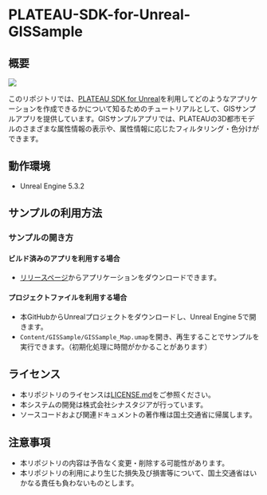 # PLATEAU-SDK-for-Unreal-GISSample

## 概要
![](/README_Images/GISSample.png)

このリポジトリでは、[PLATEAU SDK for Unreal](https://github.com/Project-PLATEAU/PLATEAU-SDK-for-Unreal)を利用してどのようなアプリケーションを作成できるかについて知るためのチュートリアルとして、GISサンプルアプリを提供しています。GISサンプルアプリでは、PLATEAUの3D都市モデルのさまざまな属性情報の表示や、属性情報に応じたフィルタリング・色分けができます。

## 動作環境
- Unreal Engine 5.3.2

## サンプルの利用方法
### サンプルの開き方
#### ビルド済みのアプリを利用する場合
- [リリースページ](https://github.com/Project-PLATEAU/PLATEAU-SDK-for-Unreal-GISSample/releases)からアプリケーションをダウンロードできます。
#### プロジェクトファイルを利用する場合
- 本GitHubからUnrealプロジェクトをダウンロードし、Unreal Engine 5で開きます。
- `Content/GISSample/GISSample_Map.umap`を開き、再生することでサンプルを実行できます。（初期化処理に時間がかかることがあります）

## ライセンス
- 本リポジトリのライセンスは[LICENSE.md](./LICENSE.md)をご参照ください。
- 本システムの開発は株式会社シナスタジアが行っています。
- ソースコードおよび関連ドキュメントの著作権は国土交通省に帰属します。

## 注意事項
- 本リポジトリの内容は予告なく変更・削除する可能性があります。
- 本リポジトリの利用により生じた損失及び損害等について、国土交通省はいかなる責任も負わないものとします。
